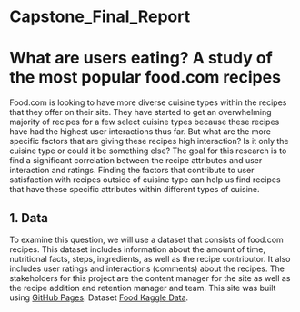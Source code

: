 # Capstone_Final_Report
# What are users eating? A study of the most popular food.com recipes
Food.com is looking to have more diverse cuisine types within the recipes that they offer on their site. They have started to get an overwhelming majority of recipes for a few select cuisine types because these recipes have had the highest user interactions thus far. But what are the more specific factors that are giving these recipes high interaction? Is it only the cuisine type or could it be something else? The goal for this research is to find a significant correlation between the recipe attributes and user interaction and ratings. Finding the factors that contribute to user satisfaction with recipes outside of cuisine type can help us find recipes that have these specific attributes within different types of cuisine.

## 1. Data
To examine this question, we will use a dataset that consists of food.com recipes. This dataset includes information about the amount of time, nutritional facts, steps, ingredients, as well as the recipe contributor. It also includes user ratings and interactions (comments) about the recipes. The stakeholders for this project are the content manager for the site as well as the recipe addition and retention manager and team.
This site was built using [GitHub Pages](https://pages.github.com/).
Dataset [Food Kaggle Data]([https://pages.github.com/](https://www.kaggle.com/datasets/shuyangli94/food-com-recipes-and-user-interactions?select=RAW_recipes.csv)https://www.kaggle.com/datasets/shuyangli94/food-com-recipes-and-user-interactions?select=RAW_recipes.csv).


